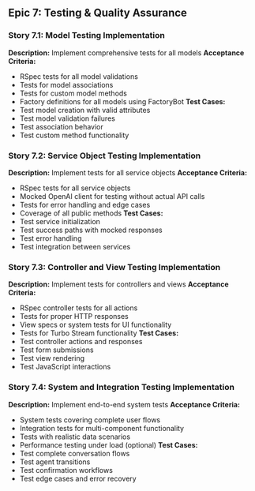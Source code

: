 ## Epic 7: Testing & Quality Assurance

### Story 7.1: Model Testing Implementation
**Description:** Implement comprehensive tests for all models
**Acceptance Criteria:**
- RSpec tests for all model validations
- Tests for model associations
- Tests for custom model methods
- Factory definitions for all models using FactoryBot
**Test Cases:**
- Test model creation with valid attributes
- Test model validation failures
- Test association behavior
- Test custom method functionality

### Story 7.2: Service Object Testing Implementation
**Description:** Implement tests for all service objects
**Acceptance Criteria:**
- RSpec tests for all service objects
- Mocked OpenAI client for testing without actual API calls
- Tests for error handling and edge cases
- Coverage of all public methods
**Test Cases:**
- Test service initialization
- Test success paths with mocked responses
- Test error handling
- Test integration between services

### Story 7.3: Controller and View Testing Implementation
**Description:** Implement tests for controllers and views
**Acceptance Criteria:**
- RSpec controller tests for all actions
- Tests for proper HTTP responses
- View specs or system tests for UI functionality
- Tests for Turbo Stream functionality
**Test Cases:**
- Test controller actions and responses
- Test form submissions
- Test view rendering
- Test JavaScript interactions

### Story 7.4: System and Integration Testing Implementation
**Description:** Implement end-to-end system tests
**Acceptance Criteria:**
- System tests covering complete user flows
- Integration tests for multi-component functionality
- Tests with realistic data scenarios
- Performance testing under load (optional)
**Test Cases:**
- Test complete conversation flows
- Test agent transitions
- Test confirmation workflows
- Test edge cases and error recovery